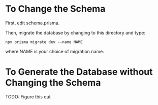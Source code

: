 # To Change the Schema
First, edit schema.prisma.

Then, migrate the database by changing to this directory and type:
```
npx prisma migrate dev --name NAME
```
where NAME is your choice of migration name.

# To Generate the Database without Changing the Schema
TODO: Figure this out
```